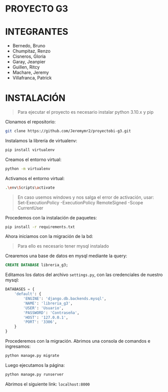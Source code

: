 # PROYECTO G3

# INTEGRANTES
- Bernedo, Bruno
- Chumpitaz, Renzo
- Cisneros, Gloria
- Garay, Jeanpier
- Guillen, Ritcy
- Machare, Jeremy
- Villafranca, Patrick

# INSTALACIÓN

> Para ejecutar el proyecto es necesario instalar python 3.10.x y pip

Clonamos el repositorio:
```sh
git clone https://github.com/Jeremymr2/proyectobi-g3.git
```

Instalamos la librería de virtualenv:
```sh
pip install virtualenv
```

Creamos el entorno virtual:
```sh
python -m virtualenv
```

Activamos el entorno virtual:
```sh
.\env\Scripts\activate
```

> En caso usemos windows y nos salga el error de activación, usar:
> Set-ExecutionPolicy -ExecutionPolicy RemoteSigned -Scope CurrentUser

Procedemos con la instalación de paquetes:
```sh
pip install -r requirements.txt
```

Ahora iniciamos con la migración de la bd:

> Para ello es necesario tener mysql instalado

Crearemos una base de datos en mysql mediante la query:
```sql
CREATE DATABASE libreria_g3;
```

Editamos los datos del archivo `settings.py`, con las credenciales de nuestro mysql:

```python
DATABASES = {
    'default': {
        'ENGINE': 'django.db.backends.mysql',
        'NAME': 'libreria_g3',
        'USER': 'Usuario',
        'PASSWORD': 'Contraseña',
        'HOST': '127.0.0.1',
        'PORT': '3306',
    }
}
```

Procederemos con la migración. Abrimos una consola de comandos e ingresamos:

``` sh
python manage.py migrate
```

Luego ejecutamos la página:
```sh
python manage.py runserver
```

Abrimos el siguiente link: `localhost:8000`